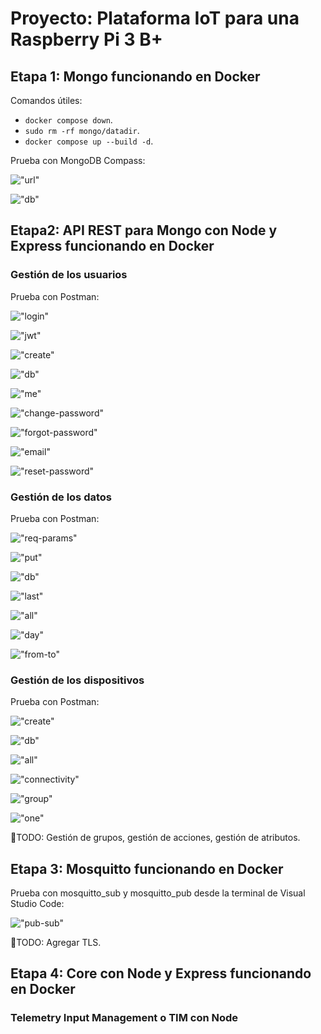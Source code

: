 # Proyecto: Plataforma IoT para una Raspberry Pi 3 B+

## Etapa 1: Mongo funcionando en Docker

Comandos útiles:

- `docker compose down`.
- `sudo rm -rf mongo/datadir`.
- `docker compose up --build -d`.

Prueba con MongoDB Compass:

!["url"](./imagenes/etapa1/1-url.png)

!["db"](./imagenes/etapa1/2-db.png)

## Etapa2: API REST para Mongo con Node y Express funcionando en Docker

### Gestión de los usuarios

Prueba con Postman:

!["login"](./imagenes/etapa2/usuarios/1-login.png)

!["jwt"](./imagenes/etapa2/usuarios/2-jwt.png)

!["create"](./imagenes/etapa2/usuarios/3-create.png)

!["db"](./imagenes/etapa2/usuarios/4-db.png)

!["me"](./imagenes/etapa2/usuarios/5-me.png)

!["change-password"](./imagenes/etapa2/usuarios/6-change-password.png)

!["forgot-password"](./imagenes/etapa2/usuarios/7-forgot-password.png)

!["email"](./imagenes/etapa2/usuarios/8-email.png)

!["reset-password"](./imagenes/etapa2/usuarios/9-reset-password.png)

### Gestión de los datos

Prueba con Postman:

!["req-params"](./imagenes/etapa2/data/1-req-params.png)

!["put"](./imagenes/etapa2/data/2-put.png)

!["db"](./imagenes/etapa2/data/3-db.png)

!["last"](./imagenes/etapa2/data/4-last.png)

!["all"](./imagenes/etapa2/data/5-all.png)

!["day"](./imagenes/etapa2/data/6-day.png)

!["from-to"](./imagenes/etapa2/data/7-from-to.png)

### Gestión de los dispositivos

Prueba con Postman:

!["create"](./imagenes/etapa2/dispositivos/1-create.png)

!["db"](./imagenes/etapa2/dispositivos/2-db.png)

!["all"](./imagenes/etapa2/dispositivos/3-all.png)

!["connectivity"](./imagenes/etapa2/dispositivos/4-connectivity.png)

!["group"](./imagenes/etapa2/dispositivos/5-group.png)

!["one"](./imagenes/etapa2/dispositivos/6-one.png)

📝TODO: Gestión de grupos, gestión de acciones, gestión de atributos.

## Etapa 3: Mosquitto funcionando en Docker

Prueba con mosquitto_sub y mosquitto_pub desde la terminal de Visual Studio Code:

!["pub-sub"](./imagenes/etapa3/1-pub-sub.png)

📝TODO: Agregar TLS.

## Etapa 4: Core con Node y Express funcionando en Docker

### Telemetry Input Management o TIM con Node